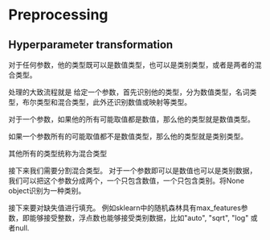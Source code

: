 # Preprocessing
## Hyperparameter transformation

对于任何参数，他的类型既可以是数值类型，也可以是类别类型，或者是两者的混合类型。

处理的大致流程就是
给定一个参数，首先识别他的类型，分为数值类型，名词类型，布尔类型和混合类型，此外还识别数值或映射等类型。

对于一个参数，如果他的所有可能取值都是数值，那么他的类型就是数值类型。

如果一个参数所有的可能取值都不是数值类型，那么他的类型就是类别类型。

其他所有的类型统称为混合类型

接下来我们需要分割混合类型。
对于一个参数即可以是数值也可以是类别数据，我们可以把这个参数分成两个，一个只包含数值，一个只包含类别。将None object识别为一种类别。

接下来要对缺失值进行填充。
例如sklearn中的随机森林具有max_features参数，即能够接受整数，浮点数也能够接受类别数据，比如"auto", "sqrt", "log" 或者null.


